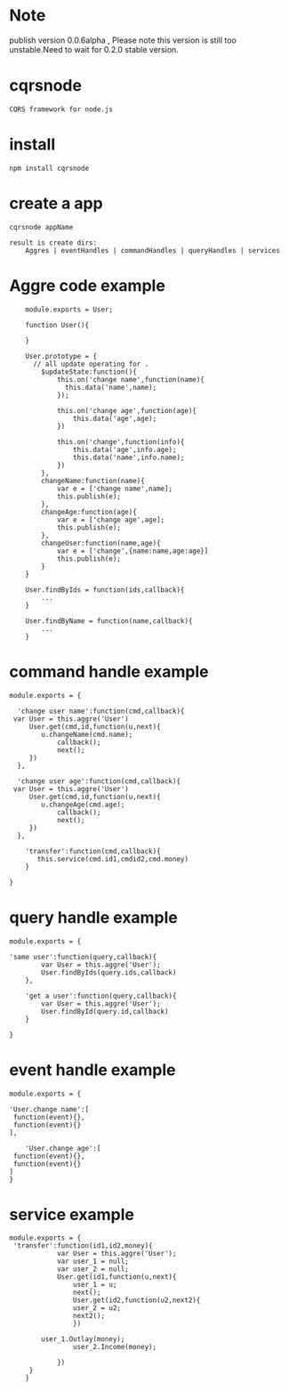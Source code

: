 Note 
========
publish version 0.0.6alpha , Please note this version is still too unstable.Need to wait for 0.2.0 stable version.

cqrsnode
=========
    CQRS framework for node.js

install
=========
    npm install cqrsnode 

create a app
============
    cqrsnode appName

    result is create dirs:
        Aggres | eventHandles | commandHandles | queryHandles | services


Aggre code example
===================
    
		module.exports = User;

		function User(){

		}
		
		User.prototype = {
		  // all update operating for .
			$updateState:function(){
				this.on('change name',function(name){
				  this.data('name',name);	
				});

				this.on('change age',function(age){
					this.data('age',age);	
				})

				this.on('change',function(info){
					this.data('age',info.age);	
					this.data('name',info.name);	
				})
			},
			changeName:function(name){
				var e = ['change name',name];
				this.publish(e);
			},
			changeAge:function(age){
				var e = ['change age',age];
				this.publish(e);
			},
			changeUser:function(name,age){
				var e = ['change',{name:name,age:age}]	
				this.publish(e);
			}
		}	

		User.findByIds = function(ids,callback){
			...
		}

		User.findByName = function(name,callback){
			...	
		}


command handle example 
======================

    module.exports = {

	  'change user name':function(cmd,callback){
     var User = this.aggre('User')	
		 User.get(cmd,id,function(u,next){
		    u.changeName(cmd.name); 
				callback();
				next();
		 })
	  },

	  'change user age':function(cmd,callback){
     var User = this.aggre('User')	
		 User.get(cmd,id,function(u,next){
		    u.changeAge(cmd.age); 
				callback();
				next();
		 })
	  },

		'transfer':function(cmd,callback){
		   this.service(cmd.id1,cmdid2,cmd.money) 
		}

    }

query handle example
======================
    module.exports = {

    'same user':function(query,callback){
			var User = this.aggre('User');	
			User.findByIds(query.ids,callback)
		},

		'get a user':function(query,callback){
			var User = this.aggre('User');	
			User.findById(query.id,callback)
		}

    }


event handle example
=====================

    module.exports = {

    'User.change name':[
     function(event){},
     function(event){}
    ],

		'User.change age':[
     function(event){},
     function(event){}
    ]
    }

service example
=====================

    module.exports = {
     'transfer':function(id1,id2,money){
		 		var User = this.aggre('User');	 
				var user_1 = null;
				var user_2 = null;
				User.get(id1,function(u,next){
					user_1 = u;
					next();
					User.get(id2,function(u2,next2){
					user_2 = u2;
					next2();
					})	

         	user_1.Outlay(money); 
					user_2.Income(money);

				})
		 }	
		}






